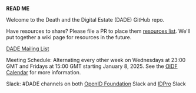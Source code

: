 **READ ME**

Welcome to the Death and the Digital Estate (DADE) GitHub repo.  

Have resources to share?  Please file a PR to place them [resources list](https://github.com/openid/death-and-the-digital-estate/blob/main/resources.md).  We'll put together a wiki page for resources in the future.

[DADE Mailing List](https://lists.openid.net/mailman/listinfo/openid-digital-directives)

Meeting Schedule: Alternating every other week on Wednesdays at 23:00 GMT and Fridays at 15:00 GMT starting January 8, 2025. See the [OIDF Calendar](https://openid.net/calendar/) for more information.

Slack: #DADE channels on both [OpenID Foundation](https://openid.net/) Slack and [IDPro](https://idpro.org) Slack
